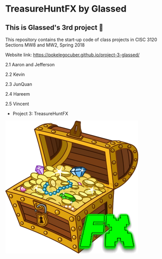 # TreasureHuntFX by Glassed
## This is Glassed's 3rd project 🙂

This repository contains the start-up code of class projects in
CISC 3120 Sections MW8 and MW2, Spring 2018

Website link: https://pokelegocuber.github.io/project-3-glassed/

2.1 Aaron and Jefferson

2.2 Kevin 

2.3 JunQuan  

2.4 Hareem

2.5 Vincent

- Project 3: TreasureHuntFX

![alt text](chest_fx.png "Image of Treasure Chest")
